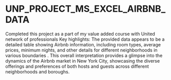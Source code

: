 # UNP_PROJECT_MS_EXCEL_AIRBNB_DATA
Completed this project as a part of my  value added course with United network of professionals
Key highlights:
The provided data appears to be a detailed table showing Airbnb information, including room types, average prices, minimum nights, and other details for different neighborhoods in various boundaries .
This overall interpretation provides a glimpse into the dynamics of the Airbnb market in New York City, showcasing the diverse offerings and preferences of both hosts and guests across different neighborhoods and boroughs.
